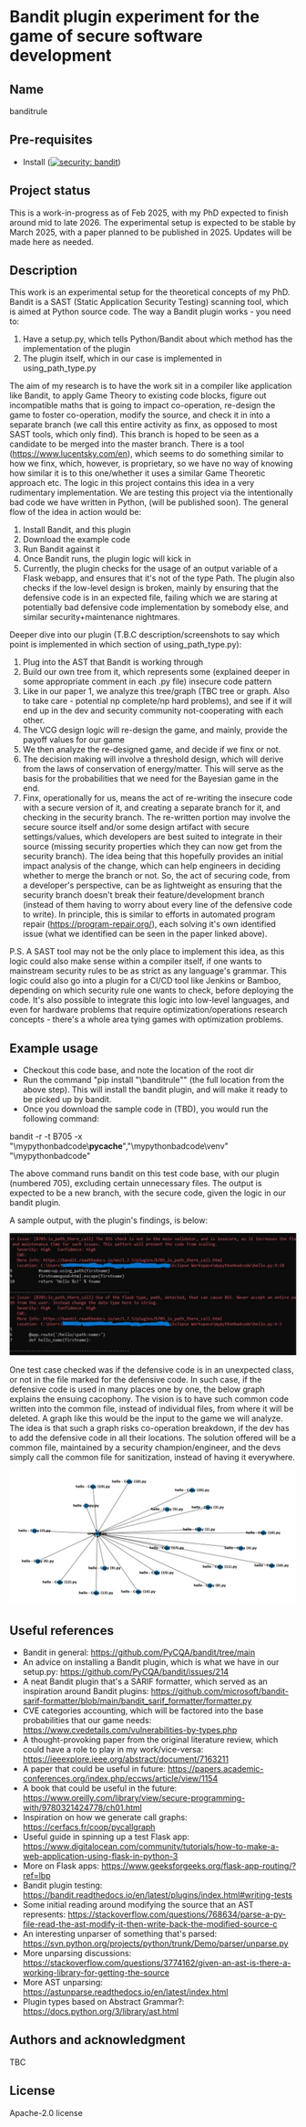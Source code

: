 # Bandit plugin experiment for the game of secure software development

## Name
banditrule 

## Pre-requisites
- Install ([![security: bandit](https://img.shields.io/badge/security-bandit-yellow.svg)](https://github.com/PyCQA/bandit))

## Project status
This is a work-in-progress as of Feb 2025, with my PhD expected to finish around mid to late 2026. The experimental setup is expected to be stable by March 2025, with a paper planned to be published in 2025. Updates will be made here as needed.

## Description
This work is an experimental setup for the theoretical concepts of my PhD. Bandit is a SAST (Static Application Security Testing) scanning tool, which is aimed at Python source code. The way a Bandit plugin works - you need to:
1. Have a setup.py, which tells Python/Bandit about which method has the implementation of the plugin
2. The plugin itself, which in our case is implemented in using_path_type.py

The aim of my research is to have the work sit in a compiler like application like Bandit, to apply Game Theory to existing code blocks, figure out incompatible maths that is going to impact co-operation, re-design the game to foster co-operation, modify the source, and check it in into a separate branch (we call this entire activity as finx, as opposed to most SAST tools, which only find). This branch is hoped to be seen as a candidate to be merged into the master branch. There is a tool (https://www.lucentsky.com/en), which seems to do something similar to how we finx, which, however, is proprietary, so we have no way of knowing how similar it is to this one/whether it uses a similar Game Theoretic approach etc. The logic in this project contains this idea in a very rudimentary implementation. We are testing this project via the intentionally bad code we have written in Python, (will be published soon). The general flow of the idea in action would be:

1. Install Bandit, and this plugin
2. Download the example code
3. Run Bandit against it
4. Once Bandit runs, the plugin logic will kick in
5. Currently, the plugin checks for the usage of an output variable of a Flask webapp, and ensures that it's not of the type Path. The plugin also checks if the low-level design is broken, mainly by ensuring that the defensive code is in an expected file, failing which we are staring at potentially bad defensive code implementation by somebody else, and similar security+maintenance nightmares.

Deeper dive into our plugin (T.B.C description/screenshots to say which point is implemented in which section of using_path_type.py):
1. Plug into the AST that Bandit is working through
2. Build our own tree from it, which represents some (explained deeper in some appropriate comment in each .py file) insecure code pattern
3. Like in our paper 1, we analyze this tree/graph (TBC tree or graph. Also to take care - potential np complete/np hard problems), and see if it will end up in the dev and security community not-cooperating with each other.
4. The VCG design logic will re-design the game, and mainly, provide the payoff values for our game
5. We then analyze the re-designed game, and decide if we finx or not.
6. The decision making will involve a threshold design, which will derive from the laws of conservation of energy/matter. This will serve as the basis for the probabilities that we need for the Bayesian game in the end.
7. Finx, operationally for us, means the act of re-writing the insecure code with a secure version of it, and creating a separate branch for it, and checking in the security branch. The re-written portion may involve the secure source itself and/or some design artifact with secure settings/values, which developers are best suited to integrate in their source (missing security properties which they can now get from the security branch). The idea being that this hopefully provides an initial impact analysis of the change, which can help engineers in deciding whether to merge the branch or not. So, the act of securing code, from a developer's perspective, can be as lightweight as ensuring that the security branch doesn't break their feature/development branch (instead of them having to worry about every line of the defensive code to write). In principle, this is similar to efforts in automated program repair (https://program-repair.org/), each solving it's own identified issue (what we identified can be seen in the paper linked above).

P.S. A SAST tool may not be the only place to implement this idea, as this logic could also make sense within a compiler itself, if one wants to mainstream security rules to be as strict as any language's grammar. This logic could also go into a plugin for a CI/CD tool like Jenkins or Bamboo, depending on which security rule one wants to check, before deploying the code. It's also possible to integrate this logic into low-level languages, and even for hardware problems that require optimization/operations research concepts - there's a whole area tying games with optimization problems.

## Example usage
- Checkout this code base, and note the location of the root dir
- Run the command "pip install "<your-workspace>\banditrule"" (the full location from the above step). This will install the bandit plugin, and will make it ready to be picked up by bandit.
- Once you download the sample code in (TBD), you would run the following command:

bandit -r -t B705 -x "<your-workspace>\mypythonbadcode\\__pycache__","<your-workspace>\mypythonbadcode\venv" "<your-workspace>\mypythonbadcode"

The above command runs bandit on this test code base, with our plugin (numbered 705), excluding certain unnecessary files. The output is expected to be a new branch, with the secure code, given the logic in our bandit plugin.

A sample output, with the plugin's findings, is below:

![plot](./images/Sample-output.JPG)

One test case checked was if the defensive code is in an unexpected class, or not in the file marked for the defensive code. In such case, if the defensive code is used in many places one by one, the below graph explains the ensuing cacophony. The vision is to have such common code written into the common file, instead of individual files, from where it will be deleted. A graph like this would be the input to the game we will analyze. The idea is that such a graph risks co-operation breakdown, if the dev has to add the defensive code in all their locations. The solution offered will be a common file, maintained by a security champion/engineer, and the devs simply call the common file for sanitization, instead of having it everywhere.

![plot](./images/RepetitionExample.png)

## Useful references
- Bandit in general: https://github.com/PyCQA/bandit/tree/main
- An advice on installing a Bandit plugin, which is what we have in our setup.py: https://github.com/PyCQA/bandit/issues/214
- A neat Bandit plugin that's a SARIF formatter, which served as an inspiration around Bandit plugins: https://github.com/microsoft/bandit-sarif-formatter/blob/main/bandit_sarif_formatter/formatter.py
- CVE categories accounting, which will be factored into the base probabilities that our game needs: https://www.cvedetails.com/vulnerabilities-by-types.php
- A thought-provoking paper from the original literature review, which could have a role to play in my work/vice-versa: https://ieeexplore.ieee.org/abstract/document/7163211
- A paper that could be useful in future: https://papers.academic-conferences.org/index.php/eccws/article/view/1154
- A book that could be useful in the future: https://www.oreilly.com/library/view/secure-programming-with/9780321424778/ch01.html
- Inspiration on how we generate call graphs: https://cerfacs.fr/coop/pycallgraph
- Useful guide in spinning up a test Flask app: https://www.digitalocean.com/community/tutorials/how-to-make-a-web-application-using-flask-in-python-3
- More on Flask apps: https://www.geeksforgeeks.org/flask-app-routing/?ref=lbp
- Bandit plugin testing: https://bandit.readthedocs.io/en/latest/plugins/index.html#writing-tests
- Some initial reading around modifying the source that an AST represents: https://stackoverflow.com/questions/768634/parse-a-py-file-read-the-ast-modify-it-then-write-back-the-modified-source-c
- An interesting unparser of something that's parsed: https://svn.python.org/projects/python/trunk/Demo/parser/unparse.py
- More unparsing discussions: https://stackoverflow.com/questions/3774162/given-an-ast-is-there-a-working-library-for-getting-the-source
- More AST unparsing: https://astunparse.readthedocs.io/en/latest/index.html
- Plugin types based on Abstract Grammar?: https://docs.python.org/3/library/ast.html

## Authors and acknowledgment
TBC

## License
Apache-2.0 license
